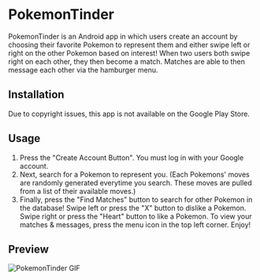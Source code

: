 # PokemonTinder
PokemonTinder is an Android app in which users create an account by choosing their favorite Pokemon to represent them and 
either swipe left or right on the other Pokemon based on interest! When two users both swipe right on each other, they then
become a match. Matches are able to then message each other via the hamburger menu.
## Installation
Due to copyright issues, this app is not available on the Google Play Store.
## Usage
1. Press the "Create Account Button". You must log in with your Google account.
2. Next, search for a Pokemon to represent you. (Each Pokemons' moves are randomly generated everytime you search. These moves are pulled from a list of their available moves.) 
3. Finally, press the "Find Matches" button to search for other Pokemon in the database! Swipe left or press the "X" button to dislike a Pokemon. Swipe right or press the "Heart" button to like a Pokemon. To view your matches & messages, press the menu icon in the top left corner. Enjoy!

## Preview
![PokemonTinder GIF](https://media.giphy.com/media/l3q2WHoI46i5aP2Bq/source.gif) 
